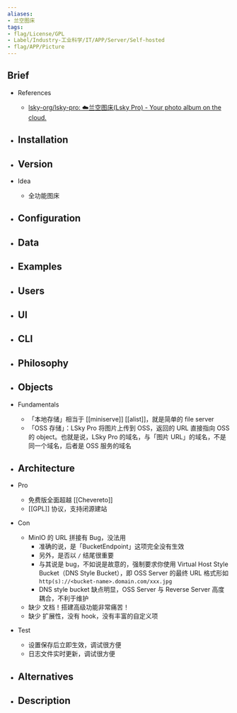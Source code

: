 ```yaml
---
aliases:
- 兰空图床
tags:
- flag/License/GPL
- Label/Industry-工业科学/IT/APP/Server/Self-hosted
- flag/APP/Picture
---
```


## Brief

- References
    - [lsky-org/lsky-pro: ☁️兰空图床(Lsky Pro) - Your photo album on the cloud.](https://github.com/lsky-org/lsky-pro)

- Installation
    - 

- Version
    - 

- Idea
    - 全功能图床

- Configuration
    - 

- Data
    - 

- Examples
    - 

- Users
    - 

- UI
    - 

- CLI
    - 

- Philosophy
    - 

- Objects
    - 

- Fundamentals
    - 「本地存储」相当于 [[miniserve]] [[alist]]，就是简单的 file server
    - 「OSS 存储」：LSky Pro 将图片上传到 OSS，返回的 URL 直接指向 OSS 的 object。也就是说，LSky Pro 的域名，与「图片 URL」的域名，不是同一个域名，后者是 OSS 服务的域名

- Architecture
    - 

- Pro
    - 免费版全面超越 [[Chevereto]]
    - [[GPL]] 协议，支持闭源建站

- Con
    - MinIO 的 URL 拼接有 Bug，没法用
        - 准确的说，是「BucketEndpoint」这项完全没有生效
        - 另外，是否以 `/` 结尾很重要
        - 与其说是 bug，不如说是故意的，强制要求你使用 Virtual Host Style Bucket（DNS Style Bucket），即 OSS Server 的最终 URL 格式形如 `http(s)://<bucket-name>.domain.com/xxx.jpg`
        - DNS style bucket 缺点明显，OSS Server 与 Reverse Server 高度耦合，不利于维护
    - 缺少 文档！搭建高级功能非常痛苦！
    - 缺少 扩展性，没有 hook，没有丰富的自定义项

- Test
    - 设置保存后立即生效，调试很方便
    - 日志文件实时更新，调试很方便

- Alternatives
    - 

- Description
    - 
